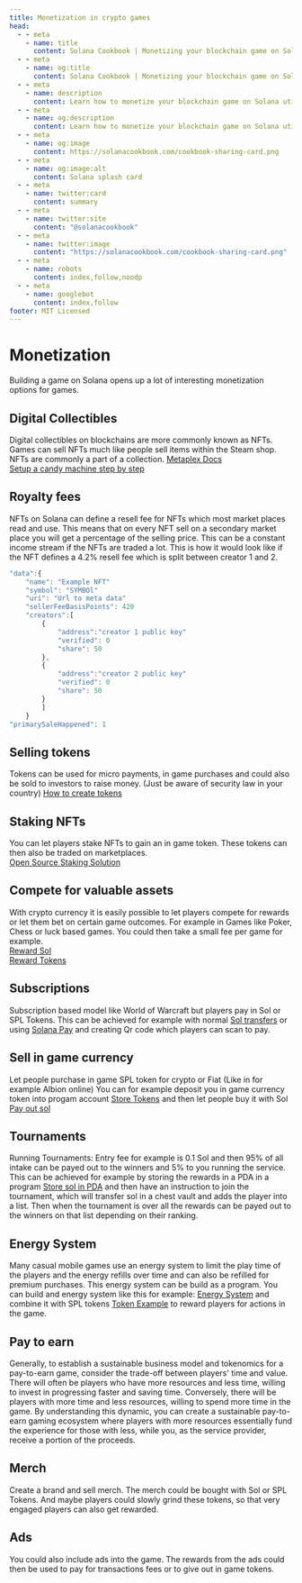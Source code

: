 ```yaml
---
title: Monetization in crypto games
head:
  - - meta
    - name: title
      content: Solana Cookbook | Monetizing your blockchain game on Solana
  - - meta
    - name: og:title
      content: Solana Cookbook | Monetizing your blockchain game on Solana
  - - meta
    - name: description
      content: Learn how to monetize your blockchain game on Solana utilizing platforms, tools, and more
  - - meta
    - name: og:description
      content: Learn how to monetize your blockchain game on Solana utilizing platforms, tools, and more
  - - meta
    - name: og:image
      content: https://solanacookbook.com/cookbook-sharing-card.png
  - - meta
    - name: og:image:alt
      content: Solana splash card
  - - meta
    - name: twitter:card
      content: summary
  - - meta
    - name: twitter:site
      content: "@solanacookbook"
  - - meta
    - name: twitter:image
      content: "https://solanacookbook.com/cookbook-sharing-card.png"
  - - meta
    - name: robots
      content: index,follow,noodp
  - - meta
    - name: googlebot
      content: index,follow
footer: MIT Licensed
---
```


# Monetization

Building a game on Solana opens up a lot of interesting monetization options for games.

## Digital Collectibles
Digital collectibles on blockchains are more commonly known as NFTs. Games can sell NFTs much like people sell items within the Steam shop. NFTs are commonly a part of a collection.
[Metaplex Docs](https://docs.metaplex.com/)<br />
[Setup a candy machine step by step](https://youtu.be/0KHv1dMV8zU)<br />

## Royalty fees
NFTs on Solana can define a resell fee for NFTs which most market places read and use. This means that on every NFT sell on a secondary market place you will get a percentage of the selling price. This can be a constant income stream if the NFTs are traded a lot.
This is how it would look like if the NFT defines a 4.2% resell fee which is split between creator 1 and 2.

```js
"data":{
    "name": "Example NFT"
    "symbol": "SYMBOl"
    "uri": "Url to meta data"
    "sellerFeeBasisPoints": 420
    "creators":[
        {
            "address":"creator 1 public key"
            "verified": 0
            "share": 50
        },
        {
            "address":"creator 2 public key"
            "verified": 0
            "share": 50
        }
        ]
    }
"primarySaleHappened": 1
```

## Selling tokens
Tokens can be used for micro payments, in game purchases and could also be sold to investors to raise money. (Just be aware of security law in your country)
[How to create tokens](./references/token)

## Staking NFTs
You can let players stake NFTs to gain an in game token. These tokens can then also be traded on marketplaces.<br/>
[Open Source Staking Solution](https://github.com/gemworks/gem-farm)

## Compete for valuable assets
With crypto currency it is easily possible to let players compete for rewards or let them bet on certain game outcomes. For example in Games like Poker, Chess or luck based games. You could then take a small fee per game for example.<br/>
[Reward Sol](./store-sol-in-pda) <br/>
[Reward Tokens](./interact-with-tokens)

## Subscriptions
Subscription based model like World of Warcraft but players pay in Sol or SPL Tokens. This can be achieved for example with normal [Sol transfers](./references/basic-transactions.html#how-to-send-sol) or using
[Solana Pay](https://solanapay.com/) and creating Qr code which players can scan to pay.

## Sell in game currency
Let people purchase in game SPL token for crypto or Fiat (Like in for example Albion online)
You can for example deposit you in game currency token into progam account [Store Tokens](./interact-with-tokens)
and then let people buy it with Sol [Pay out sol](./store-sol-in-pda)

## Tournaments
Running Tournaments: Entry fee for example is 0.1 Sol and then 95% of all intake can be payed out to the winners and 5% to you running the service. This can be achieved for example by storing the rewards in a PDA in a program [Store sol in PDA](./store-sol-in-pda) and then have an instruction to join the tournament, which will transfer sol in a chest vault and adds the player into a list. Then when the tournament is over all the rewards can be payed out to the winners on that list depending on their ranking.

## Energy System
Many casual mobile games use an energy system to limit the play time of the players and the energy refills over time and can also be refilled for premium purchases. This energy system can be build as a program. You can build and energy system like this for example: [Energy System](./energy-system) and combine it with SPL tokens [Token Example](./interact-with-tokens) to reward players for actions in the game.

## Pay to earn
Generally, to establish a sustainable business model and tokenomics for a pay-to-earn game, consider the trade-off between players' time and value. There will often be players who have more resources and less time, willing to invest in progressing faster and saving time. Conversely, there will be players with more time and less resources, willing to spend more time in the game. By understanding this dynamic, you can create a sustainable pay-to-earn gaming ecosystem where players with more resources essentially fund the experience for those with less, while you, as the service provider, receive a portion of the proceeds.

## Merch
Create a brand and sell merch. The merch could be bought with Sol or SPL Tokens. And maybe players could slowly grind these tokens, so that very engaged players can also get rewarded.

## Ads
You could also include ads into the game. The rewards from the ads could then be used to pay for transactions fees or to give out in game tokens.
